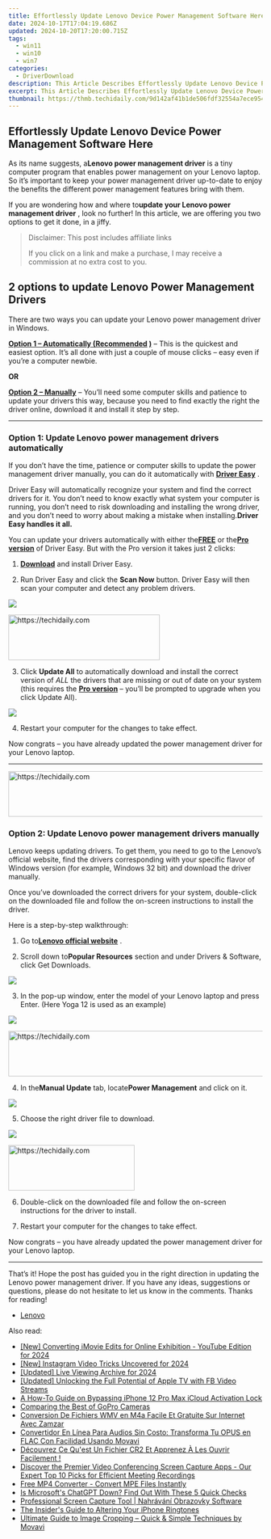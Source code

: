 ```yaml
---
title: Effortlessly Update Lenovo Device Power Management Software Here
date: 2024-10-17T17:04:19.686Z
updated: 2024-10-20T17:20:00.715Z
tags:
  - win11
  - win10
  - win7
categories:
  - DriverDownload
description: This Article Describes Effortlessly Update Lenovo Device Power Management Software Here
excerpt: This Article Describes Effortlessly Update Lenovo Device Power Management Software Here
thumbnail: https://thmb.techidaily.com/9d142af41b1de506fdf32554a7ece9543f1d4a28af80d8f0d84551be03cece22.jpg
---
```


## Effortlessly Update Lenovo Device Power Management Software Here

As its name suggests, a**Lenovo power management driver** is a tiny computer program that enables power management on your Lenovo laptop. So it’s important to keep your power management driver up-to-date to enjoy the benefits the different power management features bring with them.

 If you are wondering how and where to**update your Lenovo power management driver** , look no further! In this article, we are offering you two options to get it done, in a jiffy.

>  Disclaimer: This post includes affiliate links
>
>  If you click on a link and make a purchase, I may receive a commission at no extra cost to you.
>

## 2 options to update Lenovo Power Management Drivers

 There are two ways you can update your Lenovo power management driver in Windows.

**[Option 1 – Automatically (Recommended](https://www.drivereasy.com/knowledge/how-to-update-lenovo-power-management-drivers-easily/#O1) [)](https://wp.easeware.net/de-sales-copy-examples/#option2)**  – This is the quickest and easiest option. It’s all done with just a couple of mouse clicks – easy even if you’re a computer newbie.

**OR**

**[Option 2 – Manually](https://tools.techidaily.com/drivereasy/download/)** [](https://tools.techidaily.com/drivereasy/download/) – You’ll need some computer skills and patience to update your drivers this way, because you need to find exactly the right the driver online, download it and install it step by step.

---

### Option 1: Update Lenovo power management drivers automatically

 If you don’t have the time, patience or computer skills to update the power management driver manually, you can do it automatically with **[Driver Easy](https://tools.techidaily.com/drivereasy/download/)**  .

 Driver Easy will automatically recognize your system and find the correct drivers for it. You don’t need to know exactly what system your computer is running, you don’t need to risk downloading and installing the wrong driver, and you don’t need to worry about making a mistake when installing.**Driver Easy handles it all.**

 You can update your drivers automatically with either the[**FREE**](https://tools.techidaily.com/drivereasy/download/) or the[**Pro version**](https://tools.techidaily.com/drivereasy/download/) of Driver Easy. But with the Pro version it takes just 2 clicks:

 1) **[Download](https://tools.techidaily.com/drivereasy/download/)**  and install Driver Easy.

 2) Run Driver Easy and click the **Scan Now** button. Driver Easy will then scan your computer and detect any problem drivers.

![](https://images.drivereasy.com/wp-content/uploads/2019/12/image-49.png)

<!-- affiliate ads begin -->
<a href="https://aligracehair.sjv.io/c/5597632/2012401/19272" target="_top" id="2012401">
  <img src="//a.impactradius-go.com/display-ad/19272-2012401" border="0" alt="https://techidaily.com" width="300" height="90"/>
</a>
<img height="0" width="0" src="https://aligracehair.sjv.io/i/5597632/2012401/19272" style="position:absolute;visibility:hidden;" border="0" />
<!-- affiliate ads end -->

 3) Click **Update All** to automatically download and install the correct version of _ALL_ the drivers that are missing or out of date on your system (this requires the [**Pro version**](https://tools.techidaily.com/drivereasy/download/) – you’ll be prompted to upgrade when you click Update All).

![](https://images.drivereasy.com/wp-content/uploads/2019/12/image-48.png)

4) Restart your computer for the changes to take effect.

 Now congrats – you have already updated the power management driver for your Lenovo laptop.

---

<!-- affiliate ads begin -->
<a href="https://appsumo.8odi.net/c/5597632/2144277/7443" target="_top" id="2144277">
  <img src="//a.impactradius-go.com/display-ad/7443-2144277" border="0" alt="https://techidaily.com" width="600" height="90"/>
</a>
<img height="0" width="0" src="https://appsumo.8odi.net/i/5597632/2144277/7443" style="position:absolute;visibility:hidden;" border="0" />
<!-- affiliate ads end -->

### Option 2: Update Lenovo power management drivers manually

 Lenovo keeps updating drivers. To get them, you need to go to the Lenovo’s official website, find the drivers corresponding with your specific flavor of Windows version (for example, Windows 32 bit) and download the driver manually.

 Once you’ve downloaded the correct drivers for your system, double-click on the downloaded file and follow the on-screen instructions to install the driver.

Here is a step-by-step walkthrough:

 1) Go to[**Lenovo official website**](https://shop-links.co/link/?exclusive=1&publisher_slug=itechdaily19598&url=https%3A%2F%2Fpcsupport.lenovo.com%2Fus%2Fen) .

 2) Scroll down to**Popular Resources** section and under Drivers & Software, click Get Downloads.

![](https://images.drivereasy.com/wp-content/uploads/2019/12/image-50-1024x218.png)

 3) In the pop-up window, enter the model of your Lenovo laptop and press Enter. (Here Yoga 12 is used as an example)

![](https://images.drivereasy.com/wp-content/uploads/2019/12/image-51.png)

<!-- affiliate ads begin -->
<a href="https://appsumo.8odi.net/c/5597632/2137412/7443" target="_top" id="2137412">
  <img src="//a.impactradius-go.com/display-ad/7443-2137412" border="0" alt="https://techidaily.com" width="728" height="90"/>
</a>
<img height="0" width="0" src="https://appsumo.8odi.net/i/5597632/2137412/7443" style="position:absolute;visibility:hidden;" border="0" />
<!-- affiliate ads end -->

 4) In the**Manual Update** tab, locate**Power Management** and click on it.

![](https://images.drivereasy.com/wp-content/uploads/2019/12/image-52-1024x645.png)

5) Choose the right driver file to download.

![](https://images.drivereasy.com/wp-content/uploads/2019/12/image-53.png)

<!-- affiliate ads begin -->
<a href="https://aligracehair.sjv.io/c/5597632/2135398/19272" target="_top" id="2135398">
  <img src="//a.impactradius-go.com/display-ad/19272-2135398" border="0" alt="https://techidaily.com" width="250" height="90"/>
</a>
<img height="0" width="0" src="https://aligracehair.sjv.io/i/5597632/2135398/19272" style="position:absolute;visibility:hidden;" border="0" />
<!-- affiliate ads end -->

 6) Double-click on the downloaded file and follow the on-screen instructions for the driver to install.

 7) Restart your computer for the changes to take effect.

 Now congrats – you have already updated the power management driver for your Lenovo laptop.

---

 That’s it! Hope the post has guided you in the right direction in updating the Lenovo power management driver. If you have any ideas, suggestions or questions, please do not hesitate to let us know in the comments. Thanks for reading!

* [Lenovo](https://tools.techidaily.com/drivereasy/download/)

<ins class="adsbygoogle"
     style="display:block"
     data-ad-format="autorelaxed"
     data-ad-client="ca-pub-7571918770474297"
     data-ad-slot="1223367746"></ins>

<ins class="adsbygoogle"
     style="display:block"
     data-ad-client="ca-pub-7571918770474297"
     data-ad-slot="8358498916"
     data-ad-format="auto"
     data-full-width-responsive="true"></ins>

<span class="atpl-alsoreadstyle">Also read:</span>
<div><ul>
<li><a href="https://facebook-video-share.techidaily.com/new-converting-imovie-edits-for-online-exhibition-youtube-edition-for-2024/"><u>[New] Converting iMovie Edits for Online Exhibition - YouTube Edition for 2024</u></a></li>
<li><a href="https://facebook-clips.techidaily.com/new-instagram-video-tricks-uncovered-for-2024/"><u>[New] Instagram Video Tricks Uncovered for 2024</u></a></li>
<li><a href="https://desktop-recording.techidaily.com/updated-live-viewing-archive-for-2024/"><u>[Updated] Live Viewing Archive for 2024</u></a></li>
<li><a href="https://facebook-video-content.techidaily.com/updated-unlocking-the-full-potential-of-apple-tv-with-fb-video-streams/"><u>[Updated] Unlocking the Full Potential of Apple TV with FB Video Streams</u></a></li>
<li><a href="https://activate-lock.techidaily.com/a-how-to-guide-on-bypassing-iphone-12-pro-max-icloud-activation-lock-by-drfone-ios/"><u>A How-To Guide on Bypassing iPhone 12 Pro Max iCloud Activation Lock</u></a></li>
<li><a href="https://fox-helps.techidaily.com/comparing-the-best-of-gopro-cameras/"><u>Comparing the Best of GoPro Cameras</u></a></li>
<li><a href="https://win-amazing.techidaily.com/conversion-de-fichiers-wmv-en-m4a-facile-et-gratuite-sur-internet-avec-zamzar/"><u>Conversion De Fichiers WMV en M4a Facile Et Gratuite Sur Internet Avec Zamzar</u></a></li>
<li><a href="https://win-amazing.techidaily.com/convertidor-en-linea-para-audios-sin-costo-transforma-tu-opus-en-flac-con-facilidad-usando-movavi/"><u>Convertidor En Línea Para Audios Sin Costo: Transforma Tu OPUS en FLAC Con Facilidad Usando Movavi</u></a></li>
<li><a href="https://win-amazing.techidaily.com/decouvrez-ce-quest-un-fichier-cr2-et-apprenez-a-les-ouvrir-facilement/"><u>Découvrez Ce Qu'est Un Fichier CR2 Et Apprenez À Les Ouvrir Facilement !</u></a></li>
<li><a href="https://win-amazing.techidaily.com/discover-the-premier-video-conferencing-screen-capture-apps-our-expert-top-10-picks-for-efficient-meeting-recordings/"><u>Discover the Premier Video Conferencing Screen Capture Apps - Our Expert Top 10 Picks for Efficient Meeting Recordings</u></a></li>
<li><a href="https://win-amazing.techidaily.com/free-mp4-converter-convert-mpe-files-instantly/"><u>Free MP4 Converter - Convert MPE Files Instantly</u></a></li>
<li><a href="https://tech-hub.techidaily.com/is-microsofts-chatgpt-down-find-out-with-these-5-quick-checks/"><u>Is Microsoft's ChatGPT Down? Find Out With These 5 Quick Checks</u></a></li>
<li><a href="https://win-amazing.techidaily.com/professional-screen-capture-tool-nahravani-obrazovky-software/"><u>Professional Screen Capture Tool | Nahrávání Obrazovky Software</u></a></li>
<li><a href="https://article-helps.techidaily.com/the-insiders-guide-to-altering-your-iphone-ringtones/"><u>The Insider's Guide to Altering Your iPhone Ringtones</u></a></li>
<li><a href="https://win-amazing.techidaily.com/ultimate-guide-to-image-cropping-quick-and-simple-techniques-by-movavi/"><u>Ultimate Guide to Image Cropping – Quick & Simple Techniques by Movavi</u></a></li>
</ul></div>

